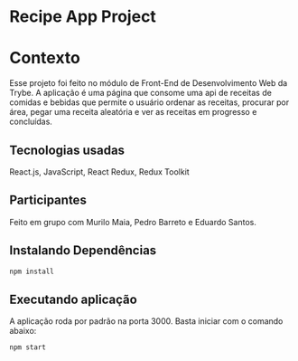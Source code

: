 
# Recipe App Project

# Contexto
Esse projeto foi feito no módulo de Front-End de Desenvolvimento Web da Trybe. A aplicação é uma página que consome uma api de receitas de comidas e bebidas que permite o usuário ordenar as receitas, procurar por área, pegar uma receita aleatória e ver as receitas em progresso e concluídas.

## Tecnologias usadas

React.js, JavaScript, React Redux, Redux Toolkit

## Participantes

Feito em grupo com Murilo Maia, Pedro Barreto e Eduardo Santos.

## Instalando Dependências

```bash 
npm install
``` 

## Executando aplicação

A aplicação roda por padrão na porta 3000. Basta iniciar com o comando abaixo:
  ```
  npm start
  ```

